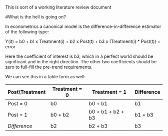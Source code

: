 This is sort of a working literature review document


#What is the hell is going on?

In econometrics a canonical model is the difference-in-difference estimator of the following type:

Y(it) = b0 + b1 x Treatment(i) + b2 x Post(t) + b3 x (Treatment(i) * Post(t)) + error

Here the coefficient of interest is b3, which in a perfect world should be significant and in the right direction. The other two coefficients should be zero to full-fill the pre-trend requirements.

We can see this in a table form as well:

| Post\Treatment | Treatment = 0 | Treatment = 1 | Difference  | 
| ----- | ----- | ----- | -----   |
| Post = 0 |  b0   | b0 + b1    |  b1  |
| Post = 1 |  b0 + b2   |  b0 + b1 + b2 + b3  |  b1 + b3   |
| *Difference* | b2   |  b2 + b3  | b3   |
